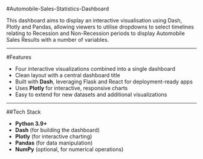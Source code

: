 #Automobile-Sales-Statistics-Dashboard

This dashboard aims to display an interactive visualisation using Dash, Plotly and Pandas, allowing viewers to utilise dropdowns to select timelines relating to Recession and Non-Recession periods to display Automobile Sales Results with a number of variables. 

---

#Features
- Four interactive visualizations combined into a single dashboard
- Clean layout with a central dashboard title
- Built with **Dash**, leveraging Flask and React for deployment-ready apps
- Uses **Plotly** for interactive, responsive charts
- Easy to extend for new datasets and additional visualizations

---

##Tech Stack
- **Python 3.9+**
- **Dash** (for building the dashboard)
- **Plotly** (for interactive charting)
- **Pandas** (for data manipulation)
- **NumPy** (optional, for numerical operations)

